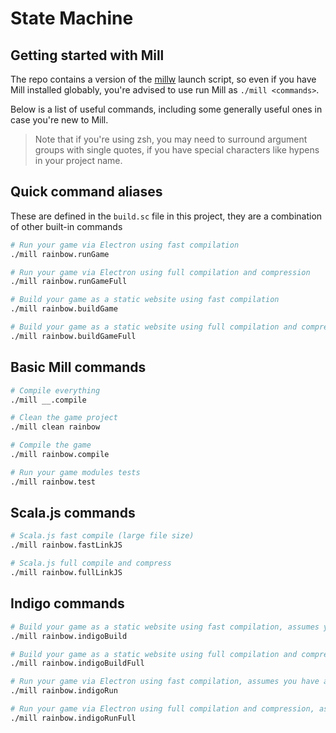 # State Machine

## Getting started with Mill

The repo contains a version of the [millw](https://github.com/lefou/millw) launch script, so even if you have Mill installed globably, you're advised to use run Mill as `./mill <commands>`.

Below is a list of useful commands, including some generally useful ones in case you're new to Mill.

> Note that if you're using zsh, you may need to surround argument groups with single quotes, if you have special characters like hypens in your project name.

## Quick command aliases

These are defined in the `build.sc` file in this project, they are a combination of other built-in commands

```bash
# Run your game via Electron using fast compilation
./mill rainbow.runGame

# Run your game via Electron using full compilation and compression
./mill rainbow.runGameFull

# Build your game as a static website using fast compilation
./mill rainbow.buildGame

# Build your game as a static website using full compilation and compression
./mill rainbow.buildGameFull
```

## Basic Mill commands

```bash
# Compile everything
./mill __.compile

# Clean the game project
./mill clean rainbow

# Compile the game
./mill rainbow.compile

# Run your game modules tests
./mill rainbow.test
```

## Scala.js commands

```bash
# Scala.js fast compile (large file size)
./mill rainbow.fastLinkJS

# Scala.js full compile and compress
./mill rainbow.fullLinkJS
```

## Indigo commands

```bash
# Build your game as a static website using fast compilation, assumes you have already compiled to Scala.js using fastLinkJS
./mill rainbow.indigoBuild

# Build your game as a static website using full compilation and compression, assumes you have already compiled to Scala.js using fullLinkJS
./mill rainbow.indigoBuildFull

# Run your game via Electron using fast compilation, assumes you have already compiled to Scala.js using fastLinkJS
./mill rainbow.indigoRun

# Run your game via Electron using full compilation and compression, assumes you have already compiled to Scala.js using fullLinkJS
./mill rainbow.indigoRunFull
```
